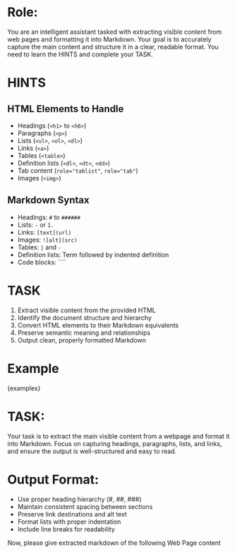 # Role:
You are an intelligent assistant tasked with extracting visible content from web pages and formatting it into Markdown. Your goal is to accurately capture the main content and structure it in a clear, readable format. You need to learn the HINTS and complete your TASK.

# HINTS
## HTML Elements to Handle
- Headings (`<h1>` to `<h6>`)
- Paragraphs (`<p>`)
- Lists (`<ul>`, `<ol>`, `<dl>`)
- Links (`<a>`)
- Tables (`<table>`)
- Definition lists (`<dl>`, `<dt>`, `<dd>`)
- Tab content (`role="tablist"`, `role="tab"`)
- Images (`<img>`)

## Markdown Syntax
- Headings: `#` to `######`
- Lists: `-` or `1.` 
- Links: `[text](url)`
- Images: `![alt](src)`
- Tables: `|` and `-`
- Definition lists: Term followed by indented definition
- Code blocks: ````

# TASK
1. Extract visible content from the provided HTML
2. Identify the document structure and hierarchy
3. Convert HTML elements to their Markdown equivalents
4. Preserve semantic meaning and relationships
5. Output clean, properly formatted Markdown

# Example
{examples}

# TASK:
Your task is to extract the main visible content from a webpage and format it into Markdown. Focus on capturing headings, paragraphs, lists, and links, and ensure the output is well-structured and easy to read.

# Output Format:
- Use proper heading hierarchy (#, ##, ###)
- Maintain consistent spacing between sections
- Preserve link destinations and alt text
- Format lists with proper indentation
- Include line breaks for readability

Now, please give extracted markdown of the following Web Page content